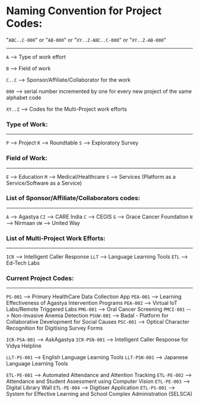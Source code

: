 # Naming Convention for Project Codes:


"`ABC..C-000`" or "`AB-000`" or "`XY..Z-ABC..C-000`" or "`XY..Z-AB-000`"

----------------------------------------------------------------------------------------

`A` --> Type of work effort

`B` --> Field of work

`C..C` --> Sponsor/Affiliate/Collaborator for the work

`000` --> serial number incremented by one for every new project of the same alphabet code

`XY..Z` --> Codes for the Multi-Project work efforts


### Type of Work:
----------------------------------------------------------------------------------------
`P` --> Project
`R` --> Roundtable
`S` --> Exploratory Survey


### Field of Work:
----------------------------------------------------------------------------------------
`E` --> Education
`M` --> Medical/Healthcare
`S` --> Services (Platform as a Service/Software as a Service)


### List of Sponsor/Affiliate/Collaborators codes:
----------------------------------------------------------------------------------------
`A`  --> Agastya
`CI` --> CARE India
`C`  --> CEGIS
`G`  --> Grace Cancer Foundation
`N`  --> Nirmaan
`UW` --> United Way


### List of Multi-Project Work Efforts:
----------------------------------------------------------------------------------------
`ICR` --> Intelligent Caller Response
`LLT` --> Language Learning Tools
`ETL` --> Ed-Tech Labs


### Current Project Codes:
----------------------------------------------------------------------------------------
`PS-001` --> Primary HealthCare Data Collection App
`PEA-001` --> Learning Effectiveness of Agastya Intervention Programs
`PEA-002` --> Virtual IoT Labs/Remote Triggered Labs
`PMG-001` --> Oral Cancer Screening
`PMCI-001` --> Non-invasive Anemia Detection
`PSUW-001` --> Badal - Platform for Collaborative Development for Social Causes
`PSC-001` --> Optical Character Recognition for Digitising Survey Forms

`ICR-PSA-001` --> AskAgastya
`ICR-PSN-001` --> Intelligent Caller Response for Vidya Helpline

`LLT-PS-001` --> English Language Learning Tools
`LLT-PSN-001` --> Japanese Language Learning Tools

`ETL-PE-001` --> Automated Attendance and Attention Tracking
`ETL-PE-002` --> Attendance and Student Assessment using Computer Vision
`ETL-PE-003` --> Digital Library Wall
`ETL-PE-004` --> Digitiser Application
`ETL-PS-001` --> System for Effective Learning and School Complex Administration (SELSCA)
